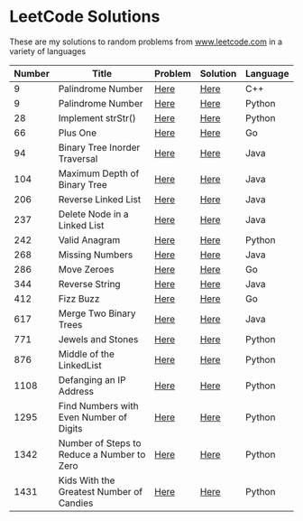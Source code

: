 # LeetCode Solutions
These are my solutions to random problems from www.leetcode.com in a variety of languages

Number | Title | Problem | Solution | Language
------ | ----- | ------- | -------- | --------
9 | Palindrome Number | [Here](https://leetcode.com/problems/palindrome-number/) | [Here](https://github.com/jonesjenkins/LeetCode/blob/master/Solutions/412.%20Fizz%20Buzz%20(in%20C%2B%2B)) | C++
9 | Palindrome Number | [Here](https://leetcode.com/problems/palindrome-number/) | [Here](https://github.com/jonesjenkins/LeetCode/blob/master/Solutions/9.%20Palindrome%20Number%20(in%20Python)) | Python
28 | Implement strStr() | [Here](https://leetcode.com/problems/implement-strstr/) | [Here](https://github.com/jonesjenkins/LeetCode/blob/master/Solutions/28.%20Implement%20strStr()%20(in%20Python)) | Python
66 | Plus One | [Here](https://leetcode.com/problems/plus-one/) | [Here](https://github.com/jonesjenkins/LeetCode/blob/master/Solutions/66.%20Plus%20One%20(in%20Go)) | Go
94 | Binary Tree Inorder Traversal | [Here](https://leetcode.com/problems/binary-tree-inorder-traversal/) | [Here](https://github.com/jonesjenkins/LeetCode/blob/master/Solutions/94.%20Binary%20Tree%20Inorder%20Traversal%20(in%20Java)) | Java
104 | Maximum Depth of Binary Tree |[Here](https://leetcode.com/problems/maximum-depth-of-binary-tree/) | [Here](https://github.com/jonesjenkins/LeetCode/blob/master/Solutions/104.%20Maximum%20Depth%20of%20Binary%20Tree%20(in%20Java)) | Java
206 | Reverse Linked List | [Here](https://leetcode.com/problems/reverse-linked-list/) | [Here](https://github.com/jonesjenkins/LeetCode/blob/master/Solutions/206.%20Reverse%20Linked%20List%20(in%20Java)) | Java
237 | Delete Node in a Linked List | [Here](https://leetcode.com/problems/delete-node-in-a-linked-list/) | [Here](https://github.com/jonesjenkins/LeetCode/blob/master/Solutions/237.%20Delete%20Node%20in%20a%20Linked%20List%20(in%20Java)) | Java
242 | Valid Anagram |[Here](https://leetcode.com/problems/valid-anagram/) |[Here](https://github.com/jonesjenkins/LeetCode/blob/master/Solutions/242.%20Valid%20Anagram%20(in%20Python)) | Python
268 | Missing Numbers | [Here](https://leetcode.com/problems/missing-number/) |[Here](https://github.com/jonesjenkins/LeetCode/blob/master/Solutions/268.%20Missing%20Number%20(in%20Java)) | Java
286 | Move Zeroes | [Here](https://leetcode.com/problems/move-zeroes/) | [Here](https://github.com/jonesjenkins/LeetCode/blob/master/Solutions/283.%20Move%20Zeroes%20(in%20Go)) | Go
344 | Reverse String | [Here](https://leetcode.com/problems/reverse-string/) | [Here](https://github.com/jonesjenkins/LeetCode/blob/master/Solutions/344.%20Reverse%20String%20(in%20Java)) | Java
412 | Fizz Buzz | [Here](https://leetcode.com/problems/fizz-buzz/) | [Here](https://github.com/jonesjenkins/LeetCode/blob/master/Solutions/412.%20Fizz%20Buzz%20(in%20Go)) | Go
617 | Merge Two Binary Trees | [Here](https://leetcode.com/problems/merge-two-binary-trees/) | [Here](https://github.com/jonesjenkins/LeetCode/blob/master/Solutions/617.%20Merge%20Two%20Binary%20Trees%20(in%20Java)) | Java
771 | Jewels and Stones | [Here](https://leetcode.com/problems/jewels-and-stones/) | [Here](https://github.com/jonesjenkins/LeetCode/blob/master/Solutions/771.%20Jewels%20and%20Stones%20(in%20Python)) | Python
876 | Middle of the LinkedList | [Here](https://leetcode.com/problems/middle-of-the-linked-list/) | [Here](https://github.com/jonesjenkins/LeetCode/blob/master/Solutions/876.%20Middle%20of%20the%20Linked%20List) | Python
1108 | Defanging an IP Address | [Here](https://leetcode.com/problems/defanging-an-ip-address/) | [Here](https://github.com/jonesjenkins/LeetCode/blob/master/Solutions/1108.%20Defanging%20an%20IP%20Address) | Python
1295 | Find Numbers with Even Number of Digits | [Here](https://leetcode.com/problems/find-numbers-with-even-number-of-digits/) | [Here](https://github.com/jonesjenkins/LeetCode/blob/master/Solutions/1295.%20Find%20Numbers%20with%20Even%20Number%20of%20Digits) | Python
1342 | Number of Steps to Reduce a Number to Zero | [Here](https://leetcode.com/problems/number-of-steps-to-reduce-a-number-to-zero/) | [Here](https://github.com/jonesjenkins/LeetCode/blob/master/Solutions/1342.%20Number%20of%20Steps%20to%20Reduce%20a%20Number%20to%20Zero%20(in%20Python)) | Python
1431 | Kids With the Greatest Number of Candies | [Here](https://leetcode.com/problems/kids-with-the-greatest-number-of-candies/) | [Here](https://github.com/jonesjenkins/LeetCode/blob/master/Solutions/1431.%20Kids%20With%20the%20Greatest%20Number%20of%20Candies) | Python
